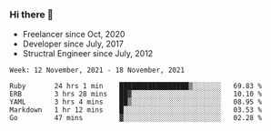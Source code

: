 ### Hi there 👋

- Freelancer since Oct, 2020
- Developer since July, 2017
- Structral Engineer since July, 2012

<!--START_SECTION:waka-->
```text
Week: 12 November, 2021 - 18 November, 2021

Ruby       24 hrs 1 min    █████████████████▒░░░░░░░   69.83 % 
ERB        3 hrs 28 mins   ██▓░░░░░░░░░░░░░░░░░░░░░░   10.10 % 
YAML       3 hrs 4 mins    ██▒░░░░░░░░░░░░░░░░░░░░░░   08.95 % 
Markdown   1 hr 12 mins    █░░░░░░░░░░░░░░░░░░░░░░░░   03.53 % 
Go         47 mins         ▓░░░░░░░░░░░░░░░░░░░░░░░░   02.28 % 
```
<!--END_SECTION:waka-->
